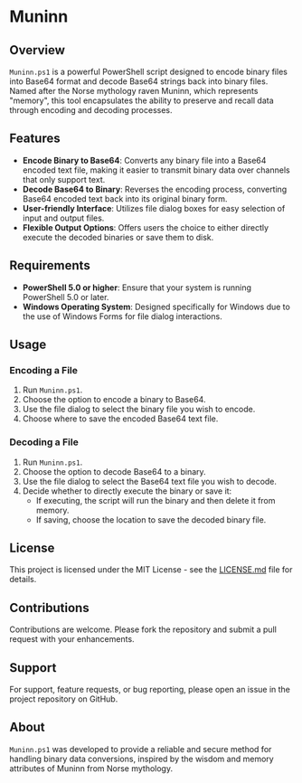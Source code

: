 # Muninn

## Overview
`Muninn.ps1` is a powerful PowerShell script designed to encode binary files into Base64 format and decode Base64 strings back into binary files. Named after the Norse mythology raven Muninn, which represents "memory", this tool encapsulates the ability to preserve and recall data through encoding and decoding processes.

## Features
- **Encode Binary to Base64**: Converts any binary file into a Base64 encoded text file, making it easier to transmit binary data over channels that only support text.
- **Decode Base64 to Binary**: Reverses the encoding process, converting Base64 encoded text back into its original binary form.
- **User-friendly Interface**: Utilizes file dialog boxes for easy selection of input and output files.
- **Flexible Output Options**: Offers users the choice to either directly execute the decoded binaries or save them to disk.

## Requirements
- **PowerShell 5.0 or higher**: Ensure that your system is running PowerShell 5.0 or later.
- **Windows Operating System**: Designed specifically for Windows due to the use of Windows Forms for file dialog interactions.

## Usage

### Encoding a File
1. Run `Muninn.ps1`.
2. Choose the option to encode a binary to Base64.
3. Use the file dialog to select the binary file you wish to encode.
4. Choose where to save the encoded Base64 text file.

### Decoding a File
1. Run `Muninn.ps1`.
2. Choose the option to decode Base64 to a binary.
3. Use the file dialog to select the Base64 text file you wish to decode.
4. Decide whether to directly execute the binary or save it:
   - If executing, the script will run the binary and then delete it from memory.
   - If saving, choose the location to save the decoded binary file.

## License
This project is licensed under the MIT License - see the [LICENSE.md](LICENSE) file for details.

## Contributions
Contributions are welcome. Please fork the repository and submit a pull request with your enhancements.

## Support
For support, feature requests, or bug reporting, please open an issue in the project repository on GitHub.

## About
`Muninn.ps1` was developed to provide a reliable and secure method for handling binary data conversions, inspired by the wisdom and memory attributes of Muninn from Norse mythology.

